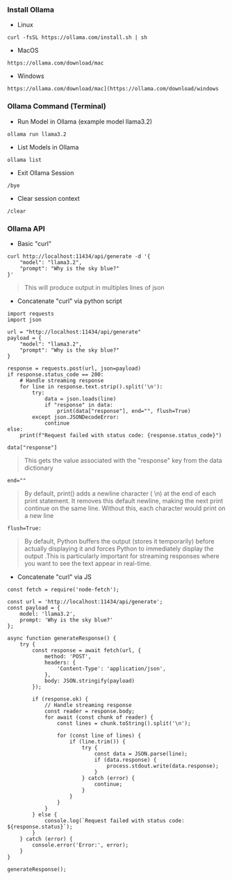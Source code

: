 ### Install Ollama
- Linux
```
curl -fsSL https://ollama.com/install.sh | sh
```
- MacOS
```
https://ollama.com/download/mac
```
- Windows
```
https://ollama.com/download/mac](https://ollama.com/download/windows
```
### Ollama Command (Terminal)
- Run Model in Ollama (example model llama3.2)
```
ollama run llama3.2
```
- List Models in Ollama
```
ollama list
```
- Exit Ollama Session
```
/bye
```
- Clear session context
```
/clear
```
### Ollama API
- Basic "curl" 
```
curl http://localhost:11434/api/generate -d '{
    "model": "llama3.2",
    "prompt": "Why is the sky blue?"
}'
```
> This will produce output in multiples lines of json 

- Concatenate "curl" via python script
```
import requests
import json

url = "http://localhost:11434/api/generate"
payload = {
    "model": "llama3.2",
    "prompt": "Why is the sky blue?"
}

response = requests.post(url, json=payload)
if response.status_code == 200:
    # Handle streaming response
    for line in response.text.strip().split('\n'):
        try:
            data = json.loads(line)
            if "response" in data:
                print(data["response"], end="", flush=True)
        except json.JSONDecodeError:
            continue
else:
    print(f"Request failed with status code: {response.status_code}")
```
```data["response"]```
> This gets the value associated with the "response" key from the data dictionary

```end=""```
> By default, print() adds a newline character ( \n) at the end of each print statement. It removes this default newline, making the next print continue on the same line. Without this, each character would print on a new line

```flush=True:```
> By default, Python buffers the output (stores it temporarily) before actually displaying it and forces Python to immediately display the output .This is particularly important for streaming responses where you want to see the text appear in real-time.
- Concatenate "curl" via JS
```
const fetch = require('node-fetch');

const url = 'http://localhost:11434/api/generate';
const payload = {
    model: 'llama3.2',
    prompt: 'Why is the sky blue?'
};

async function generateResponse() {
    try {
        const response = await fetch(url, {
            method: 'POST',
            headers: {
                'Content-Type': 'application/json',
            },
            body: JSON.stringify(payload)
        });

        if (response.ok) {
            // Handle streaming response
            const reader = response.body;
            for await (const chunk of reader) {
                const lines = chunk.toString().split('\n');
                
                for (const line of lines) {
                    if (line.trim()) {
                        try {
                            const data = JSON.parse(line);
                            if (data.response) {
                                process.stdout.write(data.response);
                            }
                        } catch (error) {
                            continue;
                        }
                    }
                }
            }
        } else {
            console.log(`Request failed with status code: ${response.status}`);
        }
    } catch (error) {
        console.error('Error:', error);
    }
}

generateResponse();

```